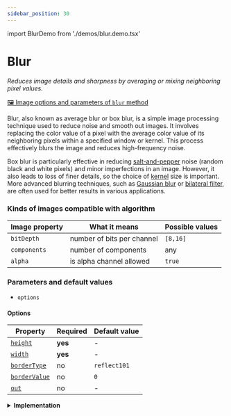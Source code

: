 ```yaml
---
sidebar_position: 30
---
```


import BlurDemo from './demos/blur.demo.tsx'

# Blur

_Reduces image details and sharpness by averaging or mixing neighboring pixel values._

[🖼️ Image options and parameters of `blur` method](https://api.image-js.org/classes/index.Image.html#blur 'link on github io')

Blur, also known as average blur or box blur, is a simple image processing technique used to reduce noise and smooth out images. It involves replacing the color value of a pixel with the average color value of its neighboring pixels within a specified window or kernel. This process effectively blurs the image and reduces high-frequency noise.

<BlurDemo />

Box blur is particularly effective in reducing [salt-and-pepper](https://en.wikipedia.org/wiki/Salt-and-pepper_noise 'wikipedia link on salt and pepper noise') noise (random black and white pixels) and minor imperfections in an image. However, it also leads to loss of finer details, so the choice of [kernel](../../Glossary.md#kernel 'glossary link on kernel') size is important.
More advanced blurring techniques, such as [Gaussian blur](./Gaussian%20Blur.md 'internal link to gaussian blur') or [bilateral filter](https://en.wikipedia.org/wiki/Bilateral_filter 'wikipedia link on bilateral filters'), are often used for better results in various applications.

### Kinds of images compatible with algorithm

| Image property | What it means              | Possible values |
| -------------- | -------------------------- | --------------- |
| `bitDepth`     | number of bits per channel | `[8,16]`        |
| `components`   | number of components       | any             |
| `alpha`        | is alpha channel allowed   | `true`          |

### Parameters and default values

- `options`

#### Options

| Property                                                                                | Required | Default value |
| --------------------------------------------------------------------------------------- | -------- | ------------- |
| [`height`](https://api.image-js.org/interfaces/index.BlurOptions.html#height)           | **yes**  | -             |
| [`width`](https://api.image-js.org/interfaces/index.BlurOptions.html#width)             | **yes**  | -             |
| [`borderType`](https://api.image-js.org/interfaces/index.BlurOptions.html#borderType)   | no       | `reflect101`  |
| [`borderValue`](https://api.image-js.org/interfaces/index.BlurOptions.html#borderValue) | no       | `0`           |
| [`out`](https://api.image-js.org/interfaces/index.BlurOptions.html#out)                 | no       | -             |

<details>
<summary>
<b>Implementation</b>
 </summary>

Here's how blur filter is implemented in ImageJS:

_Select a Kernel Size_: The first step is to choose the size of the kernel or window that will be used for the blurring operation. The kernel is typically a square matrix with odd dimensions, such as 3x3, 5x5, 7x7, etc. The larger the kernel, the more intense the blurring effect.

_Iterate through Pixels_: For each pixel in the image, the algorithm applies [convolution](../../Glossary.md#convolution 'glossary link on convolution').

_Calculate Average Color_: The algorithm calculates the average color value of all the pixels within the kernel.

_Replace Pixel Value_: The original pixel's color value is then replaced with the calculated average color value.

</details>
